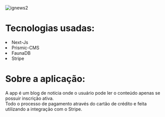  

![ignews2](https://user-images.githubusercontent.com/55575751/146494423-6436d143-9a03-4f8f-b811-d0fa86a7299e.gif)

<h1> Tecnologias usadas: </h1>

<li> Next-Js </li>
<li> Prismic-CMS </li>
<li> FaunaDB </li>
<li> Stripe </li>

<h1>Sobre a aplicação: </h1>

A app é um blog de notícia onde o usuário pode ler o conteúdo apenas se possuir inscrição ativa. <br/>
Todo o processo de pagamento através do cartão de crédito e feita utilizando a integração com o Stripe.
